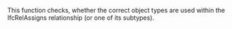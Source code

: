 ﻿This function checks, whether the correct object types are used within the IfcRelAssigns relationship (or one of its subtypes).